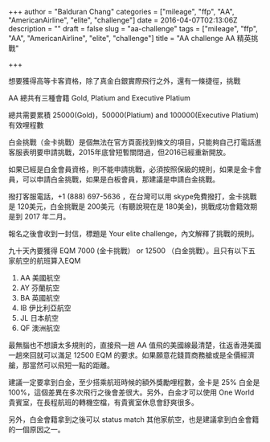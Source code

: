 +++
author = "Balduran Chang"
categories = ["mileage", "ffp", "AA", "AmericanAirline", "elite", "challenge"]
date = 2016-04-07T02:13:06Z
description = ""
draft = false
slug = "aa-challenge"
tags = ["mileage", "ffp", "AA", "AmericanAirline", "elite", "challenge"]
title = "AA challenge AA 精英挑戰"

+++


想要獲得高等卡客資格，除了真金白銀實際飛行之外，還有一條捷徑，挑戰

AA 總共有三種會籍 Gold, Platium and Executive Platium

總共需要累積 25000(Gold)，50000(Platium) and 100000(Executive Platium) 有效哩程數

白金挑戰（金卡挑戰）是個無法在官方頁面找到條文的項目，只能夠自己打電話進客服表明要申請挑戰，2015年底曾短暫關閉過，但2016已經重新開放。

如果已經是白金會員資格，則不能申請挑戰，必須按照保級的規則，如果是金卡會員，可以申請白金挑戰，如果是白板會員，那建議是申請白金挑戰。

撥打客服電話，+1 (888) 697-5636 ，在台灣可以用 skype免費撥打，金卡挑戰是 120美元，白金挑戰是 200美元（有聽說現在是 180美金)，挑戰成功會籍效期是到 2017 年二月。

報名之後會收到一封信，標題是 Your elite challenge，內文解釋了挑戰的規則。

九十天內要獲得 EQM 7000 (金卡挑戰） or 12500 （白金挑戰）。且只有以下五家航空的航班算入EQM

1. AA 美國航空
2. AY 芬蘭航空
3. BA 英國航空
4. IB 伊比利亞航空
5. JL 日本航空
6. QF 澳洲航空

最無腦也不想讀太多規則的，直接飛一趟 AA 值飛的美國線最清楚，往返香港美國一趟來回就可以滿足 12500 EQM 的要求。如果願意花錢買商務艙或是全價經濟艙，那當然可以飛短一點的距離。

建議一定要拿到白金，至少搭乘航班時候的額外獎勵哩程數，金卡是 25% 白金是 100%，這個差異在多次飛行之後會差很大。另外，白金才可以使用 One World 貴賓室，在長程航班的轉機空檔，有貴賓室休息會舒爽很多。

另外，白金會籍拿到之後可以 status match 其他家航空，也是建議拿到白金會籍的一個原因之一。

